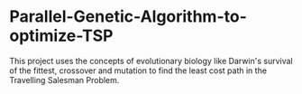 # Parallel-Genetic-Algorithm-to-optimize-TSP
This project uses the concepts of evolutionary biology like Darwin's survival of the fittest, crossover and mutation to find the least cost path in the Travelling Salesman Problem.
